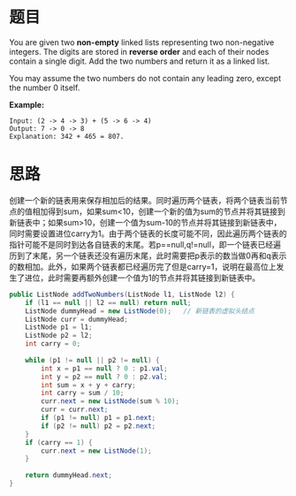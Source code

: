 # 题目

You are given two **non-empty** linked lists representing two non-negative integers. The digits are stored in **reverse order** and each of their nodes contain a single digit. Add the two numbers and return it as a linked list.

You may assume the two numbers do not contain any leading zero, except the number 0 itself.

**Example:**

```
Input: (2 -> 4 -> 3) + (5 -> 6 -> 4)
Output: 7 -> 0 -> 8
Explanation: 342 + 465 = 807.
```

# 思路

创建一个新的链表用来保存相加后的结果。同时遍历两个链表，将两个链表当前节点的值相加得到sum，如果sum<10，创建一个新的值为sum的节点并将其链接到新链表中；如果sum>10，创建一个值为sum-10的节点并将其链接到新链表中，同时需要设置进位carry为1。由于两个链表的长度可能不同，因此遍历两个链表的指针可能不是同时到达各自链表的末尾。若p==null,q!=null，即一个链表已经遍历到了末尾，另一个链表还没有遍历末尾，此时需要把p表示的数当做0再和q表示的数相加。此外，如果两个链表都已经遍历完了但是carry=1，说明在最高位上发生了进位，此时需要再额外创建一个值为1的节点并将其链接到新链表中。

```java
public ListNode addTwoNumbers(ListNode l1, ListNode l2) {
    if (l1 == null || l2 == null) return null;
    ListNode dummyHead = new ListNode(0);	// 新链表的虚拟头结点
    ListNode curr = dummyHead;
    ListNode p1 = l1;
    ListNode p2 = l2;
    int carry = 0;
    
    while (p1 != null || p2 != null) {
        int x = p1 == null ? 0 : p1.val;
        int y = p2 == null ? 0 : p2.val;
        int sum = x + y + carry;
        int carry = sum / 10;
        curr.next = new ListNode(sum % 10);
        curr = curr.next;
        if (p1 != null) p1 = p1.next;
        if (p2 != null) p2 = p2.next;
    }
    if (carry == 1) {
        curr.next = new ListNode(1);
    }
    
    return dummyHead.next;
}
```

